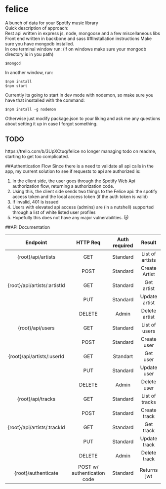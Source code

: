 # felice
A bunch of data for your Spotify music library <br>
Quick description of approach: <br>
Rest api written in express js, node, mongoose and a few miscellaneous libs <br>
Front end written in backbone and sass
##Installation instructions
Make sure you have mongodb installed. <br>
In one terminal window run: (if on windows make sure your mongodb directory is in you path)
```
$mongod
```
In another window, run:
```
$npm install
$npm start
```
Currently its going to start in dev mode with nodemon, so make sure you have that insstalled with the command:
```
$npm install -g nodemon
```
Otherwise just modify package.json to your liking and ask me any questions about setting it up in case I forgot something. <br>
<h2>TODO</h2>
https://trello.com/b/3UpXCtuq/felice
no longer managing todo on readme, starting to get too complicated.

##Authentication Flow
Since there is a need to validate all api calls in the app, my current solution to see if requests to api are authorized is:<br>
1. In the client side, the user goes through the Spotify Web Api authorization flow, returning a authorization code. <br>
2. Using this, the client side sends two things to the Felice api: the spotify access token and the local access token (if the  auth token is valid)<br>
4. If invalid, 401 is issued <br>
5. Users with elevated api access (admins) are (in a nutshell) supported through a list of white listed user profiles <br>
6. Hopefully this does not have any major vulnerabilities. :crying_cat_face:

##API Documentation

| Endpoint  | HTTP Req  | Auth required  | Result  |
|:-:|:-:|:-:|:-:|
|{root}/api/artists   |GET   |Standard   |List of artists   |
|   |POST   |Standard   |Create Artist   |
|{root}/api/artists/:artistId   |GET   |Standard   |Get artist    |
|   |PUT   |Standard   |Update artist   |
|   |DELETE   |Admin   |Delete artist   |
|{root}/api/users   |GET   |Standard   |List of users   |
|   |POST   |Standard   |Create user   |
|{root}/api/artists/:userId   |GET   |Standart   |Get user    |
|   |PUT   |Standard   |Update user   |
|   |DELETE   |Admin   |Delete user   |
|{root}/api/tracks   |GET   |Standard   |List of tracks   |
|   |POST   |Standard   |Create track   |
|{root}/api/artists/:trackId   |GET   |Standard   |Get track    |
|   |PUT   |Standard   |Update track   |
|   |DELETE   |Admin   |Delete track   |
|{root}/authenticate   |POST w/ authentication code   |Standard   |Returns jwt  |